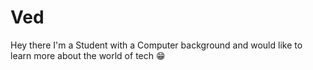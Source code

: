# Ved
Hey there I'm a Student with a Computer background and would like to learn more about the world of tech 😁
